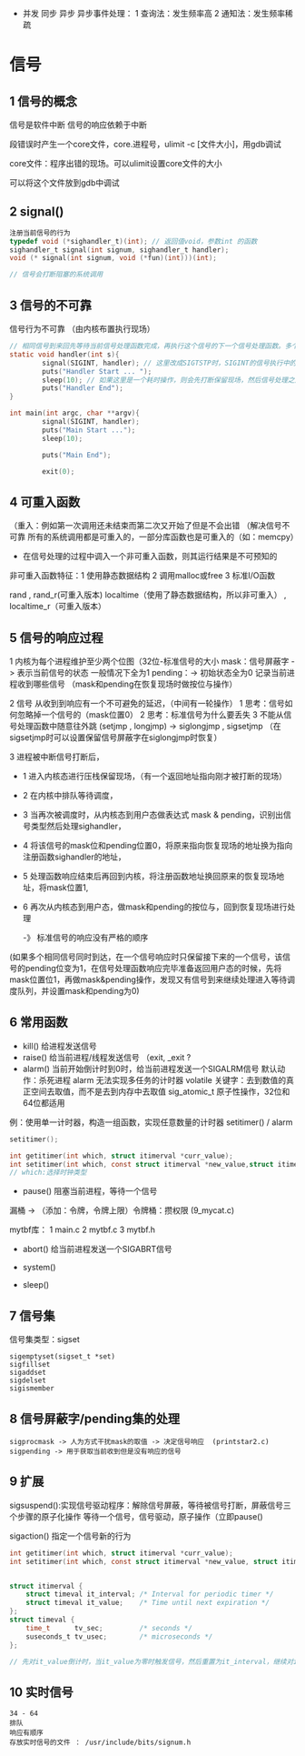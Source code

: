 - 并发
同步
异步
	异步事件处理：
		1 查询法：发生频率高
		2 通知法：发生频率稀疏


# 信号

## 1 信号的概念
信号是软件中断
信号的响应依赖于中断

段错误时产生一个core文件，core.进程号，ulimit -c [文件大小]，用gdb调试

core文件：程序出错的现场。可以ulimit设置core文件的大小

可以将这个文件放到gdb中调试

## 2 signal()
```c
注册当前信号的行为
typedef void (*sighandler_t)(int); // 返回值void，参数int 的函数
sighandler_t signal(int signum, sighandler_t handler);
void (* signal(int signum, void (*fun)(int)))(int);

// 信号会打断阻塞的系统调用

```

## 3 信号的不可靠
信号行为不可靠
（由内核布置执行现场）

```c
// 相同信号到来回先等待当前信号处理函数完成，再执行这个信号的下一个信号处理函数。多个信号同时到来只保留一个
static void handler(int s){
        signal(SIGINT, handler); // 这里改成SIGTSTP时，SIGINT的信号执行中的系统调用会被SIGTSTP打断 // 被中断的是内核中执行的系统调用 // 信号处理函数是在用户态执行的，在它的执行过程中也会不停的被内核打断
        puts("Handler Start ... ");
        sleep(10); // 如果这里是一个耗时操作，则会先打断保留现场，然后信号处理之后再继续
    	puts("Handler End");
}

int main(int argc, char **argv){
        signal(SIGINT, handler);
        puts("Main Start ...");
        sleep(10);

        puts("Main End");

        exit(0);

```



## 4 可重入函数
（重入：例如第一次调用还未结束而第二次又开始了但是不会出错
（解决信号不可靠
所有的系统调用都是可重入的，一部分库函数也是可重入的（如：memcpy）

- 在信号处理的过程中调入一个非可重入函数，则其运行结果是不可预知的

非可重入函数特征：1 使用静态数据结构 2 调用malloc或free 3 标准I/O函数

rand , rand_r(可重入版本)
localtime（使用了静态数据结构，所以非可重入） , localtime_r（可重入版本）


## 5 信号的响应过程
1 内核为每个进程维护至少两个位图（32位-标准信号的大小
	mask：信号屏蔽字 -> 表示当前信号的状态
		一般情况下全为1
	pending：-> 初始状态全为0
		记录当前进程收到哪些信号
	（mask和pending在恢复现场时做按位与操作）

2 信号 从收到到响应有一个不可避免的延迟，（中间有一轮操作）
	1 思考：信号如何忽略掉一个信号的（mask位置0）
	2 思考：标准信号为什么要丢失
	3 不能从信号处理函数中随意往外跳 (setjmp , longjmp)
		-> siglongjmp , sigsetjmp （在sigsetjmp时可以设置保留信号屏蔽字在siglongjmp时恢复）
	

3 进程被中断信号打断后，

- 1 进入内核态进行压栈保留现场，（有一个返回地址指向刚才被打断的现场）

- 2 在内核中排队等待调度，

- 3 当再次被调度时，从内核态到用户态做表达式 mask & pending，识别出信号类型然后处理sighandler，

- 4 将该信号的mask位和pending位置0，将原来指向恢复现场的地址换为指向注册函数sighandler的地址，

- 5 处理函数响应结束后再回到内核，将注册函数地址换回原来的恢复现场地址，将mask位置1,

- 6 再次从内核态到用户态，做mask和pending的按位与，回到恢复现场进行处理

  

  -》 标准信号的响应没有严格的顺序

(如果多个相同信号同时到达，在一个信号响应时只保留接下来的一个信号，该信号的pending位变为1，在信号处理函数响应完毕准备返回用户态的时候，先将mask位置位1，再做mask&pending操作，发现又有信号到来继续处理进入等待调度队列，并设置mask和pending为0)



## 6 常用函数

- kill()
  	给进程发送信号
- raise()
  	给当前进程/线程发送信号  （exit, _exit ? 
- alarm()
  	当前开始倒计时到0时，给当前进程发送一个SIGALRM信号 
    	默认动作：杀死进程
    	alarm 无法实现多任务的计时器
    	volatile 关键字：去到数值的真正空间去取值，而不是去到内存中去取值
    	sig_atomic_t 原子性操作，32位和64位都适用

例：使用单一计时器，构造一组函数，实现任意数量的计时器
	setitimer() / alarm

```c
setitimer();

int getitimer(int which, struct itimerval *curr_value);
int setitimer(int which, const struct itimerval *new_value,struct itimerval *old_value);
// which:选择时钟类型
```

- pause()
	阻塞当前进程，等待一个信号

漏桶 -> （添加：令牌，令牌上限）令牌桶：攒权限 (9_mycat.c)

mytbf库：
	1 main.c
	2 mytbf.c
	3 mytbf.h

- abort()
  	给当前进程发送一个SIGABRT信号
- system()

- sleep()



## 7 信号集
信号集类型：sigset
```
sigemptyset(sigset_t *set)
sigfillset
sigaddset
sigdelset
sigismember
```

## 8 信号屏蔽字/pending集的处理
	sigprocmask -> 人为方式干扰mask的取值 -> 决定信号响应  (printstar2.c)
	sigpending -> 用于获取当前收到但是没有响应的信号

## 9 扩展
sigsuspend():实现信号驱动程序：解除信号屏蔽，等待被信号打断，屏蔽信号三个步骤的原子化操作
	等待一个信号，信号驱动，原子操作（立即pause()

sigaction()
	指定一个信号新的行为

```c
int getitimer(int which, struct itimerval *curr_value);
int setitimer(int which, const struct itimerval *new_value, struct itimerval *old_value);


struct itimerval {
	struct timeval it_interval; /* Interval for periodic timer */
	struct timeval it_value;    /* Time until next expiration */
};
struct timeval {
	time_t      tv_sec;         /* seconds */
	suseconds_t tv_usec;        /* microseconds */
};

// 先对it_value倒计时，当it_value为零时触发信号，然后重置为it_interval，继续对it_value倒计时，一直这样循环下去:是一个原子化操作
```




## 10 实时信号
	34 - 64
	排队
	响应有顺序
	存放实时信号的文件 ： /usr/include/bits/signum.h

